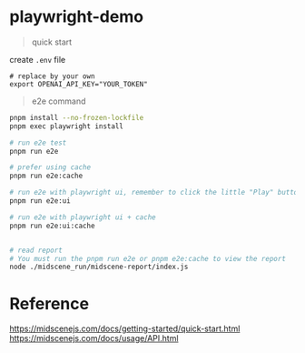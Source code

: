 # playwright-demo

> quick start

create `.env` file

```shell
# replace by your own
export OPENAI_API_KEY="YOUR_TOKEN"
```

> e2e command


```bash
pnpm install --no-frozen-lockfile
pnpm exec playwright install

# run e2e test
pnpm run e2e

# prefer using cache
pnpm run e2e:cache

# run e2e with playwright ui, remember to click the little "Play" button on the upper-left corner
pnpm run e2e:ui

# run e2e with playwright ui + cache
pnpm run e2e:ui:cache


# read report
# You must run the pnpm run e2e or pnpm e2e:cache to view the report
node ./midscene_run/midscene-report/index.js
```


# Reference 

https://midscenejs.com/docs/getting-started/quick-start.html
https://midscenejs.com/docs/usage/API.html
